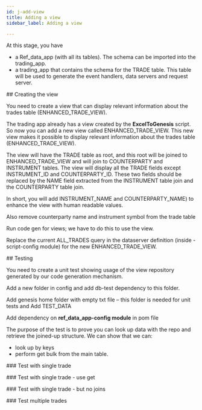 ```yaml
---
id: j-add-view
title: Adding a view
sidebar_label: Adding a view

---
```

At this stage, you have 

* a Ref_data_app (with all its tables). The schema can be imported into the trading_app. 
* a trading_app that contains the schema for the TRADE table. This table will be used to generate the event handlers, data servers and request server. 

\## Creating the view

You need to create a view that can display relevant information about the trades table (ENHANCED_TRADE_VIEW). 

The trading app already has a view created by the **ExcelToGenesis** script. So now you can add a new view called ENHANCED_TRADE_VIEW. This new view makes it possible to display relevant information about the trades table (ENHANCED_TRADE_VIEW).

The view will have the TRADE table as root, and this root will be joined to ENHANCED_TRADE_VIEW and will join to COUNTERPARTY and INSTRUMENT tables. The view will display all the TRADE fields except INSTRUMENT_ID and COUNTERPARTY_ID. These two fields should be replaced by the NAME field extracted from the INSTRUMENT table join and the COUNTERPARTY table join.

In short, you will add INSTRUMENT_NAME and COUNTERPARTY_NAME) to enhance the view with human readable values. 

Also remove counterparty name and instrument symbol from the trade table  

Run code gen for views; we have to do this to use the view. 

Replace the current ALL_TRADES query in the dataserver definition (inside -script-config module) for the new ENHANCED_TRADE_VIEW. 

\## Testing

You need to create a unit test showing usage of the view repository generated by our code generation mechanism.  

Add a new folder in config and add db-test dependency to this folder.

Add genesis home folder with empty txt file – this folder is needed for unit tests and Add TEST_DATA 

Add dependency on **ref_data_app-config module** in pom file 

The purpose of the test is to prove you can look up data with the repo and retrieve the joined-up structure. We can show that we can:

* look up by keys
* perform get bulk from the main table. 

\### Test with single trade 

\### Test with single trade - use get 

\### Test with single trade - but no joins 

\### Test multiple trades